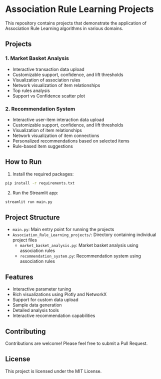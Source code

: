 # Association Rule Learning Projects

This repository contains projects that demonstrate the application of Association Rule Learning algorithms in various domains.

## Projects

### 1. Market Basket Analysis
- Interactive transaction data upload
- Customizable support, confidence, and lift thresholds
- Visualization of association rules
- Network visualization of item relationships
- Top rules analysis
- Support vs Confidence scatter plot

### 2. Recommendation System
- Interactive user-item interaction data upload
- Customizable support, confidence, and lift thresholds
- Visualization of item relationships
- Network visualization of item connections
- Personalized recommendations based on selected items
- Rule-based item suggestions

## How to Run

1. Install the required packages:
```bash
pip install -r requirements.txt
```

2. Run the Streamlit app:
```bash
streamlit run main.py
```

## Project Structure

- `main.py`: Main entry point for running the projects
- `Association_Rule_Learning_projects/`: Directory containing individual project files
  - `market_basket_analysis.py`: Market basket analysis using association rules
  - `recommendation_system.py`: Recommendation system using association rules

## Features

- Interactive parameter tuning
- Rich visualizations using Plotly and NetworkX
- Support for custom data upload
- Sample data generation
- Detailed analysis tools
- Interactive recommendation capabilities

## Contributing

Contributions are welcome! Please feel free to submit a Pull Request.

## License

This project is licensed under the MIT License. 